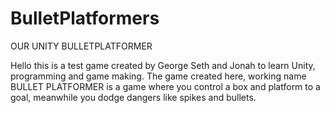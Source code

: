 # BulletPlatformers
OUR UNITY BULLETPLATFORMER


Hello this is a test game created by George Seth and Jonah to learn Unity, programming and game making.
The game created here, working name BULLET PLATFORMER is a game where you control a box and platform to a goal, meanwhile you dodge dangers like spikes and bullets.
